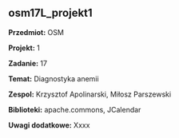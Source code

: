 ## osm17L_projekt1

**Przedmiot:** OSM

**Projekt:** 1

**Zadanie:** 17

**Temat:** Diagnostyka anemii

**Zespol:** Krzysztof Apolinarski, Miłosz Parszewski

**Biblioteki:** apache.commons, JCalendar

**Uwagi dodatkowe:** Xxxx
